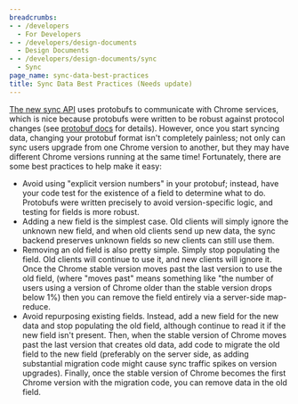 ```yaml
---
breadcrumbs:
- - /developers
  - For Developers
- - /developers/design-documents
  - Design Documents
- - /developers/design-documents/sync
  - Sync
page_name: sync-data-best-practices
title: Sync Data Best Practices (Needs update)
---
```


[The new sync API](/developers/design-documents/sync/syncable-service-api) uses
protobufs to communicate with Chrome services, which is nice because protobufs
were written to be robust against protocol changes (see [protobuf
docs](http://code.google.com/apis/protocolbuffers/docs/overview.html) for
details). However, once you start syncing data, changing your protobuf format
isn't completely painless; not only can sync users upgrade from one Chrome
version to another, but they may have different Chrome versions running at the
same time! Fortunately, there are some best practices to help make it easy:

*   Avoid using "explicit version numbers" in your protobuf; instead,
            have your code test for the existence of a field to determine what
            to do. Protobufs were written precisely to avoid version-specific
            logic, and testing for fields is more robust.
*   Adding a new field is the simplest case. Old clients will simply
            ignore the unknown new field, and when old clients send up new data,
            the sync backend preserves unknown fields so new clients can still
            use them.
*   Removing an old field is also pretty simple. Simply stop populating
            the field. Old clients will continue to use it, and new clients will
            ignore it. Once the Chrome stable version moves past the last
            version to use the old field, (where "moves past" means something
            like "the number of users using a version of Chrome older than the
            stable version drops below 1%) then you can remove the field
            entirely via a server-side map-reduce.
*   Avoid repurposing existing fields. Instead, add a new field for the
            new data and stop populating the old field, although continue to
            read it if the new field isn't present. Then, when the stable
            version of Chrome moves past the last version that creates old data,
            add code to migrate the old field to the new field (preferably on
            the server side, as adding substantial migration code might cause
            sync traffic spikes on version upgrades). Finally, once the stable
            version of Chrome becomes the first Chrome version with the
            migration code, you can remove data in the old field.
